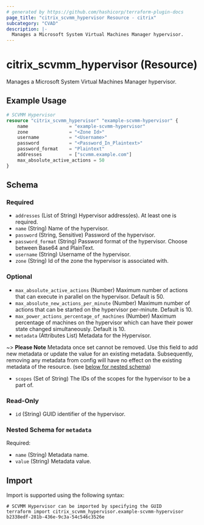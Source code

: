 ```yaml
---
# generated by https://github.com/hashicorp/terraform-plugin-docs
page_title: "citrix_scvmm_hypervisor Resource - citrix"
subcategory: "CVAD"
description: |-
  Manages a Microsoft System Virtual Machines Manager hypervisor.
---
```


# citrix_scvmm_hypervisor (Resource)

Manages a Microsoft System Virtual Machines Manager hypervisor.

## Example Usage

```terraform
# SCVMM Hypervisor
resource "citrix_scvmm_hypervisor" "example-scvmm-hypervisor" {
    name               = "example-scvmm-hypervisor"
    zone               = "<Zone Id>"
    username           = "<Username>"
    password           = "<Password_In_Plaintext>"
    password_format    = "Plaintext"
    addresses          = ["scvmm.example.com"]
    max_absolute_active_actions = 50
}
```

<!-- schema generated by tfplugindocs -->
## Schema

### Required

- `addresses` (List of String) Hypervisor address(es). At least one is required.
- `name` (String) Name of the hypervisor.
- `password` (String, Sensitive) Password of the hypervisor.
- `password_format` (String) Password format of the hypervisor. Choose between Base64 and PlainText.
- `username` (String) Username of the hypervisor.
- `zone` (String) Id of the zone the hypervisor is associated with.

### Optional

- `max_absolute_active_actions` (Number) Maximum number of actions that can execute in parallel on the hypervisor. Default is 50.
- `max_absolute_new_actions_per_minute` (Number) Maximum number of actions that can be started on the hypervisor per-minute. Default is 10.
- `max_power_actions_percentage_of_machines` (Number) Maximum percentage of machines on the hypervisor which can have their power state changed simultaneously. Default is 10.
- `metadata` (Attributes List) Metadata for the Hypervisor.

~> **Please Note** Metadata once set cannot be removed. Use this field to add new metadata or update the value for an existing metadata. Subsequently, removing any metadata from config will have no effect on the existing metadata of the resource. (see [below for nested schema](#nestedatt--metadata))
- `scopes` (Set of String) The IDs of the scopes for the hypervisor to be a part of.

### Read-Only

- `id` (String) GUID identifier of the hypervisor.

<a id="nestedatt--metadata"></a>
### Nested Schema for `metadata`

Required:

- `name` (String) Metadata name.
- `value` (String) Metadata value.

## Import

Import is supported using the following syntax:

```shell
# SCVMM Hypervisor can be imported by specifying the GUID
terraform import citrix_scvmm_hypervisor.example-scvmm-hypervisor b2338edf-281b-436e-9c3a-54c546c3526e
```